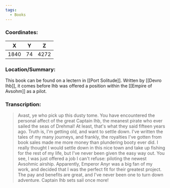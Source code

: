 ```yaml
---
tags:
  - Books
---
```


### Coordinates:
| **X** | **Y**| **Z** |
|:-----:|:----:|:-----:|
|1840  |74   |4272  |

### Location/Summary:
This book can be found on a lectern in [[Port Solitude]]. Written by [[Devro Ihb]], it comes before Ihb was offered a position within the [[Empire of Avsohm]] as a pilot.

### Transcription:
> Avast, ye who pick up this dusty tome. You have encountered the personal affect of the great Captain Ihb, the meanest pirate who ever sailed the seas of Drehmal! At least, that's what they said fifteen years ago. Truth is, I'm getting old, and want to settle down. I've written the tales of my many journeys, and frankly, the royalties I've gotten from book sales made me more money than plundering booty ever did. I really thought I would settle down in this nice town and take up fishing for the rest of my life, but I've never been given the easy way out. You see, I was just offered a job I can't refuse: piloting the newest Avsohmic airship. Apparently, Emperor Anyr was a big fan of my work, and decided that I was the perfect fit for their greatest project. The pay and benefits are great, and I've never been one to turn down adventure. Captain Ihb sets sail once more!
